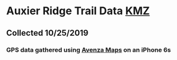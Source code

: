 # Auxier Ridge Trail Data [KMZ]()
## Collected 10/25/2019
### GPS data gathered using [Avenza Maps](https://apps.apple.com/app/apple-store/id388424049) on an iPhone 6s 
